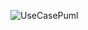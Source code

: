 ![UseCasePuml](https://www.planttext.com/api/plantuml/png/XP0n3i8m34Ltdy8Z7Gfx1rGEm0BY05RYjXOb4Ou34eYxanOMbkB5ilt_-vBRPAIMBoE0YOsCfyIE4kDUDAOXY1iud2ECt1bQH9L-CFIYx4nY078M5PlYqWPWsbBe2-OOExkJCZu1i5J-ObS7xYMPqkJUxB8DKUKnJzMlyCZ18w6du1Z9twGqvMlcPDNC_8HYNV-5BjrnlLtEmWObk35xXXT0MvJpjzu0)
